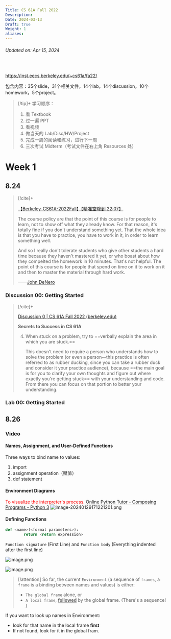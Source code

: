 ```yaml
---
Title: CS 61A Fall 2022
Description: 
Date: 2024-03-13
Draft: true
Weight: 1
aliases:
---
```

###### Updated on: Apr 15, 2024
<br>

https://inst.eecs.berkeley.edu/~cs61a/fa22/

包含内容：35个slide，31个相关文件，14个lab，14个discussion，10个homework，5个project。

>[!tip]+ 学习顺序：
>1. 看 Textbook
>2. 过一遍 PPT
>1. 看视频
>2. 做当天的 Lab/Disc/HW/Project
>3. 完成一周的阅读和练习，进行下一周
>4. 三次考试 Midterm（考试文件在右上角 Resources 处）
# Week 1
## 8.24

 >[!cite]+
 > 
 > [【Berkeley-CS61A-2022Fall】【精准空降到 22:07】]( https://www.bilibili.com/video/BV1GK411Q7qp/?share_source=copy_web&vd_source=862a9b866c7f942b0c19d0cf1f6fe15a&t=1327)
 > 
 > The course policy are that the point of this course is for people to learn, not to show off what they already know. For that reason, it's totally fine if you don't understand something yet. That the whole idea is that you have to practice, you have to work in it, in order to learn something well. 
 > 
 > And so I really don't tolerate students who give other students a hard time because they haven't mastered it yet, or who boast about how they compelted the homework in 10 minutes. That's not helpful. The point of this course is for people that spend on time on it to work on it and then to master the material through hard work.
 > 
 > ——[John DeNero](https://www.youtube.com/@JohnDeNero)

### Discussion 00: Getting Started

>[!cite]+
>
>[Discussion 0 | CS 61A Fall 2022 (berkeley.edu)](https://inst.eecs.berkeley.edu/~cs61a/fa22/disc/disc00/)
>
 > **Secrets to Success in CS 61A**
>
> 4. When stuck on a problem, try to ==verbally explain the area in which you are stuck.==
> 
>     This doesn't need to require a person who understands how to solve the problem (or even a person—this practice is often referred to as rubber ducking, since you can take a rubber duck and consider it your practice audience), because ==the main goal is for you to clarify your own thoughts and figure out where exactly you're getting stuck== with your understanding and code. From there you can focus on that portion to better your understanding.

### Lab 00: Getting Started

## 8.26

### Video

#### Names, Assignment, and User-Defined Functions

Three ways to bind name to values:
1. import
2. assignment operation（赋值）
3. def statement

#### Environment Diagrams

<font color="#ff0000">To visualize the interpreter's process.</font>
[Online Python Tutor - Composing Programs - Python 3](https://pythontutor.com/cp/composingprograms.html#mode=edit)
![image-20240129171221201.png](https://cdn.jsdelivr.net/gh/x-z-y/GitHubPic/202404091432124.png)

#### Defining Functions

```python
def <name>(<formal parameters>):
		return <return expression>
```

`Function signature` (First Line) and `Function body` (Everything indented after the first line)

![image.png](https://cdn.jsdelivr.net/gh/x-z-y/GitHubPic/202404091401398.png)

![image.png](https://cdn.jsdelivr.net/gh/x-z-y/GitHubPic/202404091402771.png)

>[!attention]
> So far, the current `Environment` (a sequence of `frames`, a `frame` is a binding between names and values) is either:
> 
>- `The global frame` alone, or
>- `A local frame`, **<u>followed</u>** by the global frame. (There's a sequence! )



If you want to look up names in Environment:

- look for that name in the local frame **first**
- If not found, look for it in the global fram.

